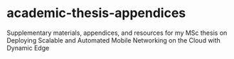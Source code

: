 # academic-thesis-appendices
Supplementary materials, appendices, and resources for my MSc thesis on Deploying Scalable and Automated Mobile Networking on the Cloud with Dynamic Edge
